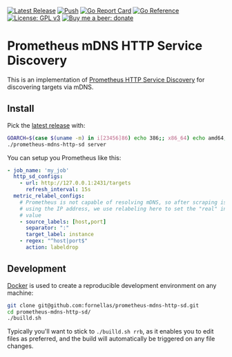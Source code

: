 [![Latest Release](https://img.shields.io/github/v/release/fornellas/prometheus-mdns-http-sd)](https://github.com/fornellas/prometheus-mdns-http-sd/releases)
[![Push](https://github.com/fornellas/prometheus-mdns-http-sd/actions/workflows/push.yaml/badge.svg)](https://github.com/fornellas/prometheus-mdns-http-sd/actions/workflows/push.yaml)
[![Go Report Card](https://goreportcard.com/badge/github.com/fornellas/prometheus-mdns-http-sd)](https://goreportcard.com/report/github.com/fornellas/prometheus-mdns-http-sd)
[![Go Reference](https://pkg.go.dev/badge/github.com/fornellas/prometheus-mdns-http-sd.svg)](https://pkg.go.dev/github.com/fornellas/prometheus-mdns-http-sd)
[![License: GPL v3](https://img.shields.io/badge/License-GPLv3-blue.svg)](https://www.gnu.org/licenses/gpl-3.0)
[![Buy me a beer: donate](https://img.shields.io/badge/Donate-Buy%20me%20a%20beer-yellow)](https://www.paypal.com/donate?hosted_button_id=AX26JVRT2GS2Q)

# Prometheus mDNS HTTP Service Discovery

This is an implementation of [Prometheus HTTP Service Discovery](https://prometheus.io/docs/prometheus/latest/configuration/configuration/#http_sd_config) for discovering targets via mDNS.

## Install

Pick the [latest release](https://github.com/fornellas/prometheus-mdns-http-sd/releases) with:

```bash
GOARCH=$(case $(uname -m) in i[23456]86) echo 386;; x86_64) echo amd64;; armv6l|armv7l) echo arm;; aarch64) echo arm64;; *) echo Unknown machine $(uname -m) 1>&2 ; exit 1 ;; esac) && wget -O- https://github.com/fornellas/prometheus-mdns-http-sd/releases/latest/download/prometheus-mdns-http-sd.linux.$GOARCH.gz | gunzip > prometheus-mdns-http-sd && chmod 755 prometheus-mdns-http-sd
./prometheus-mdns-http-sd server
```

You can setup you Prometheus like this:

```yaml
- job_name: 'my_job'
  http_sd_configs:
    - url: http://127.0.0.1:2431/targets
      refresh_interval: 15s
  metric_relabel_configs:
    # Prometheus is not capable of resolving mDNS, so after scraping is done
    # using the IP address, we use relabeling here to set the "real" instance
    # value
    - source_labels: [host,port]
      separator: ":"
      target_label: instance
    - regex: "^host|port$"
      action: labeldrop
```

## Development

[Docker](https://www.docker.com/) is used to create a reproducible development environment on any machine:

```bash
git clone git@github.com:fornellas/prometheus-mdns-http-sd.git
cd prometheus-mdns-http-sd/
./builld.sh
```

Typically you'll want to stick to `./builld.sh rrb`, as it enables you to edit files as preferred, and the build will automatically be triggered on any file changes.